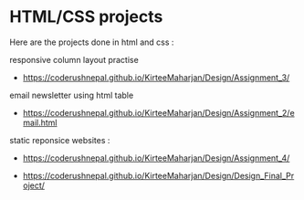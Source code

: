 # HTML/CSS projects

Here are the projects done in html and css :

responsive column layout practise

- <https://coderushnepal.github.io/KirteeMaharjan/Design/Assignment_3/>

email newsletter using html table

- <https://coderushnepal.github.io/KirteeMaharjan/Design/Assignment_2/email.html>

static reponsice websites :

- <https://coderushnepal.github.io/KirteeMaharjan/Design/Assignment_4/>

- <https://coderushnepal.github.io/KirteeMaharjan/Design/Design_Final_Project/>
